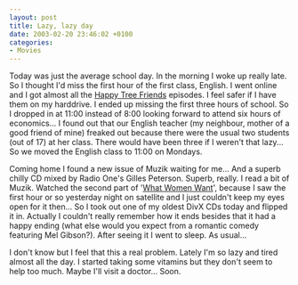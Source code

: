 ```yaml
---
layout: post
title: Lazy, lazy day
date: 2003-02-20 23:46:02 +0100
categories:
- Movies
---
```

Today was just the average school day. In the morning I woke up really late. So I thought I'd miss the first hour of the first class, English. I went online and I got almost all the <a href="http://www.happytreefriends.com/watch_episodes/index.html" title="Cute, cuddly animals whose daily adventures always end up going horribly wrong.">Happy Tree Friends</a> episodes. I feel safer if I have them on my harddrive. I ended up missing the first three hours of school. So I dropped in at 11:00 instead of 8:00 looking forward to attend six hours of economics... I found out that our English teacher (my neighbour, mother of a good friend of mine) freaked out because there were the usual two students (out of 17) at her class. There would have been three if I weren't that lazy... So we moved the English class to 11:00 on Mondays.

Coming home I found a new issue of Muzik waiting for me... And a superb chilly CD mixed by Radio One's Gilles Peterson. Superb, really. I read a bit of Muzik. Watched the second part of '<a href="http://imdb.com/Title?0207201">What Women Want</a>', because I saw the first hour or so yesterday night on satellite and I just couldn't keep my eyes open for it then... So I took out one of my oldest DivX CDs today and flipped it in. Actually I couldn't really remember how it ends besides that it had a happy ending (what else would you expect from a romantic comedy featuring Mel Gibson?). After seeing it I went to sleep. As usual...

I don't know but I feel that this a real problem. Lately I'm so lazy and tired almost all the day. I started taking some vitamins but they don't seem to help too much. Maybe I'll visit a doctor... Soon.

